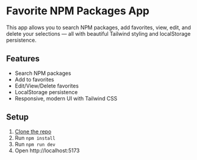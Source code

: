 # Favorite NPM Packages App

This app allows you to search NPM packages, add favorites, view, edit, and delete your selections — all with beautiful Tailwind styling and localStorage persistence.

## Features

- Search NPM packages
- Add to favorites
- Edit/View/Delete favorites
- LocalStorage persistence
- Responsive, modern UI with Tailwind CSS

## Setup

1. [Clone the repo](https://github.com/srichanddev/Favorite-NPM-Packages-App.git)
2. Run `npm install`
3. Run `npm run dev`
4. Open http://localhost:5173
